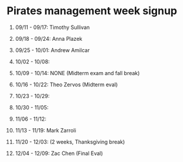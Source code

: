 # Pirates management week signup

01. 09/11 - 09/17: Timothy Sullivan

02. 09/18 - 09/24: Anna Plazek

03. 09/25 - 10/01: Andrew Amilcar

04. 10/02 - 10/08:

05. 10/09 - 10/14: NONE (Midterm exam and fall break)

06. 10/16 - 10/22: Theo Zervos (Midterm eval)

07. 10/23 - 10/29: 

08. 10/30 - 11/05: 

09. 11/06 - 11/12:

10. 11/13 - 11/19: Mark Zarroli

11. 11/20 - 12/03: (2 weeks, Thanksgiving break)

12. 12/04 - 12/09: Zac Chen (Final Eval)
